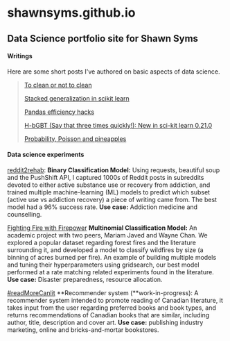 # shawnsyms.github.io
## Data Science portfolio site for Shawn Syms



#### Writings

Here are some short posts I've authored on basic aspects of data science.

> <a href='blog/data_cleaning/'>To clean or not to clean</a>
>
> <a href='https://sites.google.com/view/shawnsyms/home/blog/stacked-generalization-in-sci-kit-learn'>Stacked generalization in scikit learn</a>
>
> <a href='https://sites.google.com/view/shawnsyms/home/blog/pandas-efficiency-hacks'>Pandas efficiency hacks</a>
>
> <a href='https://sites.google.com/view/shawnsyms/home/blog/hbgbt'>H-bGBT (Say that three times quickly!): New in sci-kit learn 0.21.0</a>
>
> <a href='https://sites.google.com/view/shawnsyms/home/blog'>Probability, Poisson and pineapples</a>





#### Data science experiments

<a href="https://github.com/shawnsyms/reddit2rehab">reddit2rehab</a>: **Binary Classification Model:** Using requests, beautiful soup and the PushShift API, I captured 1000s of Reddit posts in subreddits devoted to either active substance use or recovery from addiction, and trained multiple machine-learning (ML) models to predict which subset (active use vs addiction recovery) a piece of writing came from. The best model had a 96% success rate. **Use case:** Addiction medicine and counselling.

<a href='https://github.com/shawnsyms/fightingFireWithFirepower'>Fighting Fire with Firepower</a> **Multinomial Classification Model:** An academic project with two peers, Mariam Javed and Wayne Chan. We explored a popular dataset regarding forest fires and the literature surrounding it, and developed a model to classify wildfires by size (a binning of acres burned per fire). An example of building multiple models and tuning their hyperparameters using gridsearch, our best model performed at a rate matching related experiments found in the literature. **Use case:** Disaster preparedness, resource allocation. 

<a href='https://github.com/shawnsyms/readMoreCanlit'>#readMoreCanlit</a> **Recommender system (**work-in-progress): A recommender system intended to promote reading of Canadian literature, it takes input from the user regarding preferred books and book types, and returns recommendations of Canadian books that are similar, including author, title, description and cover art. **Use case:** publishing industry marketing, online and bricks-and-mortar bookstores.

